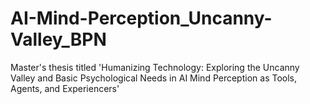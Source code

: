 # AI-Mind-Perception_Uncanny-Valley_BPN
Master's thesis titled 'Humanizing Technology: Exploring the Uncanny Valley and Basic Psychological Needs in AI Mind Perception as Tools, Agents, and Experiencers'
